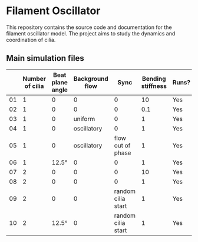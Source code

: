 # Filament Oscillator

This repository contains the source code and documentation for the filament oscillator model. The project aims to study the dynamics and coordination of cilia.

## Main simulation files

||Number of cilia|Beat plane angle|Background flow|Sync|Bending stiffness|Runs?
|---|---|---|---|---|---|---|
|01|1|0|0|0|10|Yes|
|02|1|0|0|0|0.1|Yes|
|03|1|0|uniform|0|1|Yes|
|04|1|0|oscillatory|0|1|Yes|
|05|1|0|oscillatory|flow out of phase|1|Yes|
|06|1|12.5°|0|0|1|Yes|
|07|2|0|0|0|10|Yes|
|08|2|0|0|0|1|Yes|
|09|2|0|0|random cilia start|1|Yes|
|10|2|12.5°|0|random cilia start|1|Yes|
